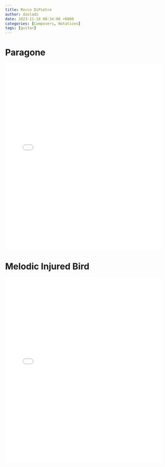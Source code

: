 ```yaml
---
title: Rocco DiPietro
author: dzoladz
date: 2023-11-18 00:34:00 +0800
categories: [Composers, Notations]
tags: [guitar]
---
```


# Paragone

<embed src="/assets/pdf/dipietro-paragone.pdf" type="application/pdf" width="100%" height="600px" />

# Melodic Injured Bird

<embed src="/assets/pdf/dipietro-melodic-injured-bird.pdf" type="application/pdf" width="100%" height="600px" />

